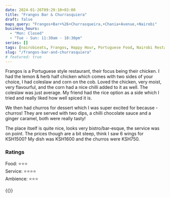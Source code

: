 ```yaml
---
date: 2024-01-26T09:29:10+03:00
title: "Frangos Bar & Churrasquiera"
draft: false
maps_query: "Frangos+Bar+%26+Churrasqueira,+Chania+Avenue,+Nairobi"
business_hours:
  - "Mon: Closed"
  - "Tue - Sun: 11:30am - 10:30pm"
series: []
tags: [nairobieats, Frangos, Happy Hour, Portuguese Food, Nairobi Restaurants]
slug: "/frangos-bar-and-churrasquiera"
# featured: true
---
```


Frangos is a Portuguese style restaurant, their focus being their chicken. I had the lemon & herb half chicken which comes with two sides of your choice, I had coleslaw and corn on the cob. Loved the chicken, very moist, very flavourful, and the corn had a nice chilli added to it as well. The coleslaw was just average. My friend had the rice option as a side which I tried and really liked how well spiced it is.

We then had churros for dessert which I was super excited for because - churros! They are served with two dips, a chilli chocolate sauce and a ginger caramel, both were really tasty!

The place itself is quite nice, looks very bistro/bar-esque, the service was on point. The prices though are a bit steep, think I saw 6 wings for KSH1500? My dish was KSH1600 and the churros were KSH750.

### Ratings

Food: ⭐️⭐️⭐️<br>
Service: ⭐️⭐️⭐️⭐️<br>
Ambience: ⭐️⭐️⭐️<br>

{{<remote-image-gallery key="frangos">}}
